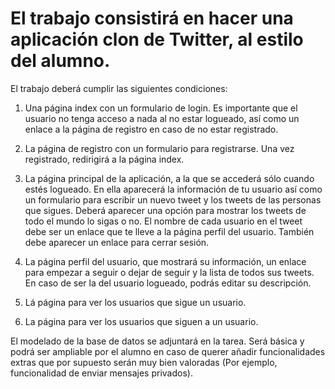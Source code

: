 # El trabajo consistirá en hacer una aplicación clon de Twitter, al estilo del alumno.
El trabajo deberá cumplir las siguientes condiciones:

1) Una página index con un formulario de login. Es importante que el
usuario no tenga acceso a nada al no estar logueado, así como un
enlace a la página de registro en caso de no estar registrado.

2) La página de registro con un formulario para registrarse. Una vez
registrado, redirigirá a la página index.

3) La página principal de la aplicación, a la que se accederá sólo
cuando estés logueado. En ella aparecerá la información de tu
usuario así como un formulario para escribir un nuevo tweet y los
tweets de las personas que sigues. Deberá aparecer una opción
para mostrar los tweets de todo el mundo lo sigas o no. El nombre
de cada usuario en el tweet debe ser un enlace que te lleve a la
página perfil del usuario. También debe aparecer un enlace para
cerrar sesión.

4) La página perfil del usuario, que mostrará su información, un
enlace para empezar a seguir o dejar de seguir y la lista de todos
sus tweets. En caso de ser la del usuario logueado, podrás editar
su descripción.

5) Lá página para ver los usuarios que sigue un usuario.
    
6) La página para ver los usuarios que siguen a un usuario.

El modelado de la base de datos se adjuntará en la tarea. Será básica y
podrá ser ampliable por el alumno en caso de querer añadir
funcionalidades extras que por supuesto serán muy bien valoradas (Por
ejemplo, funcionalidad de enviar mensajes privados).

